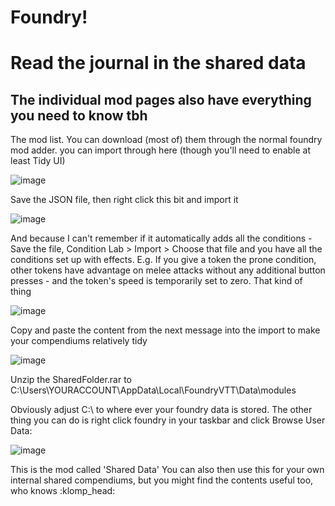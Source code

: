 # Foundry!

<h1>Read the journal in the shared data </h1>
<h2>The individual mod pages also have everything you need to know tbh</h2>

The mod list. You can download (most of) them through the normal foundry mod adder. you can import through here (though you'll need to enable at least Tidy UI)

![image](https://user-images.githubusercontent.com/40343141/114583234-4ce53e00-9c79-11eb-9ca3-6f9ddcb66aef.png)

Save the JSON file, then right click this bit and import it

![image](https://user-images.githubusercontent.com/40343141/114583278-5a022d00-9c79-11eb-811c-87c81c81e4c4.png)

And because I can't remember if it automatically adds all the conditions - Save the file, Condition Lab > Import > Choose that file and you have all the conditions set up with effects. E.g. If you give a token the prone condition, other tokens have advantage on melee attacks without any additional button presses - and the token's speed is temporarily set to zero. That kind of thing

![image](https://user-images.githubusercontent.com/40343141/114583322-62f2fe80-9c79-11eb-980a-5df6c693e5c9.png)

Copy and paste the content from the next message into the import to make your compendiums relatively tidy

![image](https://user-images.githubusercontent.com/40343141/114583359-6be3d000-9c79-11eb-8760-426c60b5c7d9.png)

Unzip the SharedFolder.rar to C:\Users\YOURACCOUNT\AppData\Local\FoundryVTT\Data\modules

Obviously adjust C:\ to where ever your foundry data is stored. The other thing you can do is right click foundry in your taskbar and click Browse User Data:

![image](https://user-images.githubusercontent.com/40343141/114583965-0e03b800-9c7a-11eb-8ae3-8b95f14ab0f1.png)


This is the mod called 'Shared Data' You can also then use this for your own internal shared compendiums, but you might find the contents useful too, who knows :klomp_head:

